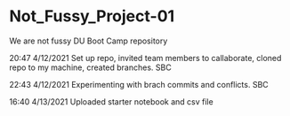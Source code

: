 # Not_Fussy_Project-01
We are not fussy DU Boot Camp repository

20:47 4/12/2021 Set up repo, invited team members to callaborate, cloned repo to my machine, created branches. SBC

22:43 4/12/2021 Experimenting with brach commits and conflicts. SBC

16:40 4/13/2021 Uploaded starter notebook and csv file
